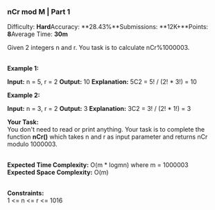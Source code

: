 ### nCr mod M | Part 1

Difficulty: **Hard**Accuracy: **28.43%**Submissions: **12K+**Points: **8**Average Time: **30m**

Given 2 integers n and r. You task is to calculate nCr%1000003.  
 

**Example 1:**

**Input:** n = 5, r = 2
**Output:** 10
**Explanation:** 5C2 = 5! / (2! \* 3!) = 10

**Example 2:**

**Input:** n = 3, r = 2
**Output:** 3
**Explanation:** 3C2 = 3! / (2! \* 1!) = 3

**Your Task:**  
You don't need to read or print anything. Your task is to complete the function **nCr()** which takes n and r as input parameter and returns nCr modulo 1000003.  
 

**Expected Time Complexity:** O(m \* logmn) where m = 1000003  
**Expected Space Complexity:** O(m)  
 

**Constraints:**  
1 <= n <= r <= 1016
